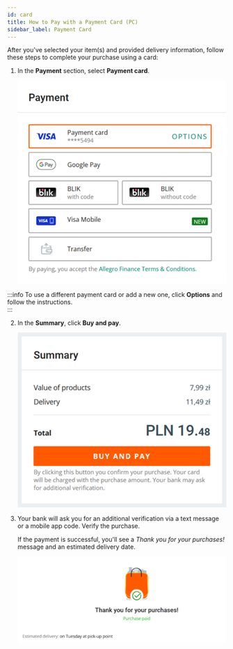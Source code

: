 ```yaml
---
id: card
title: How to Pay with a Payment Card (PC)
sidebar_label: Payment Card
---
```


After you've selected your item(s) and provided delivery information, follow these steps to complete your purchase using a card:

1. In the **Payment** section, select **Payment card**.

    ![Card payment option](<Card payment option.png>)

:::info
To use a different payment card or add a new one, click **Options** and follow the instructions.  
:::

2. In the **Summary**, click **Buy and pay**. 

    ![Summary: Buy and pay](<Summary - Buy and pay.png>)

3. Your bank will ask you for an additional verification via a text message or a mobile app code. Verify the purchase.

    If the payment is successful, you'll see a *Thank you for your purchases!* message and an estimated delivery date.

    ![Thank you for your purchases message](<Thank you for your purchases message2.png>)